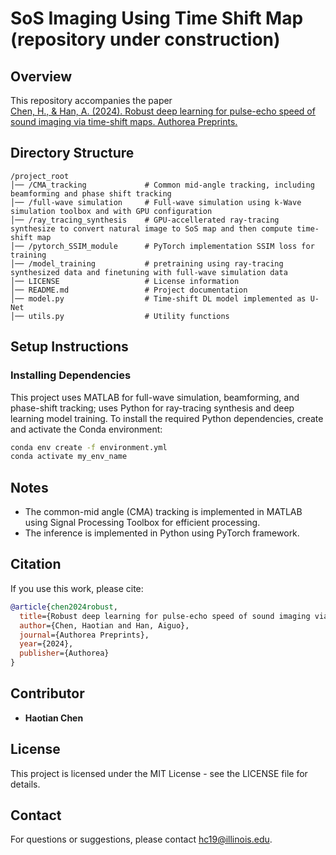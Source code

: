 # SoS Imaging Using Time Shift Map (repository under construction)


## Overview
This repository accompanies the paper  
[Chen, H., & Han, A. (2024). Robust deep learning for pulse-echo speed of sound imaging via time-shift maps. Authorea Preprints.](https://www.techrxiv.org/doi/full/10.36227/techrxiv.171709863.32880935)

## Directory Structure
```
/project_root
│── /CMA_tracking             # Common mid-angle tracking, including beamforming and phase shift tracking
│── /full-wave simulation     # Full-wave simulation using k-Wave simulation toolbox and with GPU configuration
│── /ray_tracing_synthesis    # GPU-accellerated ray-tracing synthesize to convert natural image to SoS map and then compute time-shift map
│── /pytorch_SSIM_module      # PyTorch implementation SSIM loss for training
│── /model_training           # pretraining using ray-tracing synthesized data and finetuning with full-wave simulation data
│── LICENSE                   # License information
│── README.md                 # Project documentation
│── model.py                  # Time-shift DL model implemented as U-Net
│── utils.py                  # Utility functions
```

## Setup Instructions
### Installing Dependencies
This project uses MATLAB for full-wave simulation, beamforming, and phase-shift tracking; uses Python for ray-tracing synthesis and deep learning model training.
To install the required Python dependencies, create and activate the Conda environment:
```bash
conda env create -f environment.yml
conda activate my_env_name
```



## Notes
- The common-mid angle (CMA) tracking is implemented in MATLAB using Signal Processing Toolbox for efficient processing.
- The inference is implemented in Python using PyTorch framework.



## Citation

If you use this work, please cite:

```bibtex
@article{chen2024robust,
  title={Robust deep learning for pulse-echo speed of sound imaging via time-shift maps},
  author={Chen, Haotian and Han, Aiguo},
  journal={Authorea Preprints},
  year={2024},
  publisher={Authorea}
}
```

## Contributor
- **Haotian Chen** 

## License
This project is licensed under the MIT License - see the LICENSE file for details.

## Contact
For questions or suggestions, please contact hc19@illinois.edu.
